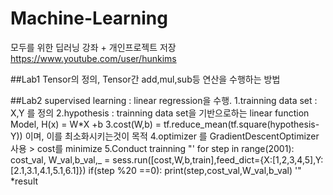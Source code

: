 # Machine-Learning
모두를 위한 딥러닝 강좌 + 개인프로젝트 저장
https://www.youtube.com/user/hunkims

##Lab1
Tensor의 정의, Tensor간 add,mul,sub등 연산을 수행하는 방법

##Lab2
supervised learning : linear regression을 수행.
1.trainning data set : X,Y 를 정의
2.hypothesis : trainning data set을 기반으로하는 linear function Model, H(x) = W*X +b
3.cost(W,b) = tf.reduce_mean(tf.square(hypothesis-Y)) 이며, 이를 최소화시키는것이 목적
4.optimizer 를 GradientDescentOptimizer 사용 > cost를 minimize
5.Conduct trainning
"'
for step in range(2001):
	cost_val, W_val,b_val,_ = sess.run([cost,W,b,train],feed_dict={X:[1,2,3,4,5],Y:[2.1,3.1,4.1,5.1,6.1]})
	if(step %20 ==0):
		print(step,cost_val,W_val,b_val)
'"
*result
